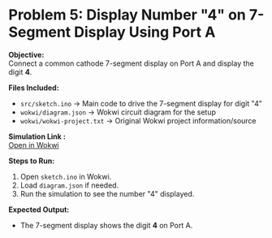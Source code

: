 # Problem 5: Display Number "4" on 7-Segment Display Using Port A

**Objective:**  
Connect a common cathode 7-segment display on Port A and display the digit **4**.

**Files Included:**  
- `src/sketch.ino` → Main code to drive the 7-segment display for digit "4"  
- `wokwi/diagram.json` → Wokwi circuit diagram for the setup  
- `wokwi/wokwi-project.txt` → Original Wokwi project information/source  

**Simulation Link :**  
[Open in Wokwi](https://wokwi.com/projects/443762400141919233)

**Steps to Run:**  
1. Open `sketch.ino` in Wokwi.  
2. Load `diagram.json` if needed.  
3. Run the simulation to see the number "4" displayed.  

**Expected Output:**  
- The 7-segment display shows the digit **4** on Port A.  
